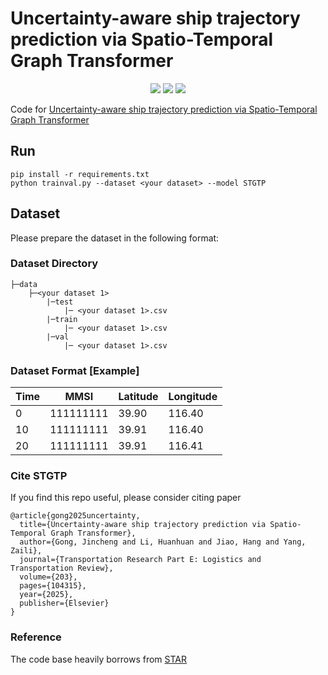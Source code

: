 # Uncertainty-aware ship trajectory prediction via Spatio-Temporal Graph Transformer

<p align="center">
    <img src="https://img.shields.io/static/v1?label=Python&message=3.8&color=e83e8c"/>
    <img src="https://img.shields.io/static/v1?label=Pytorch&message=2.0.0&color=fd7e14"/>
    <img src="https://img.shields.io/static/v1?label=CUDA&message=11.8&color=007bff"/>
</p>

Code for [Uncertainty-aware ship trajectory prediction via Spatio-Temporal Graph Transformer](https://www.sciencedirect.com/science/article/pii/S1366554525003564)

## Run

```
pip install -r requirements.txt
python trainval.py --dataset <your dataset> --model STGTP
```

## Dataset

Please prepare the dataset in the following format:

### Dataset Directory

```
├─data
    ├─<your dataset 1>
        |─test
            |─ <your dataset 1>.csv
        |─train
            |─ <your dataset 1>.csv
        |─val
            |─ <your dataset 1>.csv
```

### Dataset Format \[Example]

| Time | MMSI | Latitude | Longitude |
| ---- | ---- | --- | --- |
|   0   |  111111111    |   39.90  |  116.40    |
|   10   |  111111111    |   39.91  |  116.40    |
|   20   |  111111111    |   39.91  |  116.41    |

### Cite STGTP
If you find this repo useful, please consider citing paper

```
@article{gong2025uncertainty,
  title={Uncertainty-aware ship trajectory prediction via Spatio-Temporal Graph Transformer},
  author={Gong, Jincheng and Li, Huanhuan and Jiao, Hang and Yang, Zaili},
  journal={Transportation Research Part E: Logistics and Transportation Review},
  volume={203},
  pages={104315},
  year={2025},
  publisher={Elsevier}
}
```

### Reference
The code base heavily borrows from [STAR](https://github.com/cunjunyu/STAR)
